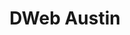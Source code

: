 ---
state: TX
region: Austin
title: DWeb Austin
group_url: https://www.meetup.com/DWeb-Austin/
topics: [ webdev ]
---